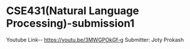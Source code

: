 # CSE431(Natural Language Processing)-submission1
Youtube Link-- https://youtu.be/3MWGPOkGf-g
Submitter: Joty Prokash 
